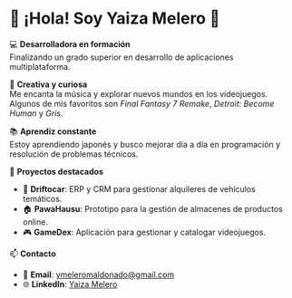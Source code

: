 # 👋 ¡Hola! Soy Yaiza Melero 🌟

💻 **Desarrolladora en formación**  
Finalizando un grado superior en desarrollo de aplicaciones multiplataforma.  

🎸 **Creativa y curiosa**  
Me encanta la música y explorar nuevos mundos en los videojuegos. Algunos de mis favoritos son *Final Fantasy 7 Remake*, *Detroit: Become Human* y *Gris*.  

📚 **Aprendiz constante**  
Estoy aprendiendo japonés y busco mejorar día a día en programación y resolución de problemas técnicos.  

🎯 **Proyectos destacados**  
- 🚗 **Driftocar**: ERP y CRM para gestionar alquileres de vehículos temáticos.  
- 🏠 **PawaHausu**: Prototipo para la gestión de almacenes de productos online.
- 🎮 **GameDex**: Aplicación para gestionar y catalogar videojuegos.

📫 **Contacto**  
- 📧 **Email**: ymeleromaldonado@gmail.com  
- 🌐 **LinkedIn**: [Yaiza Melero](https://www.linkedin.com/in/yaiza-m-0722632a2/)  
